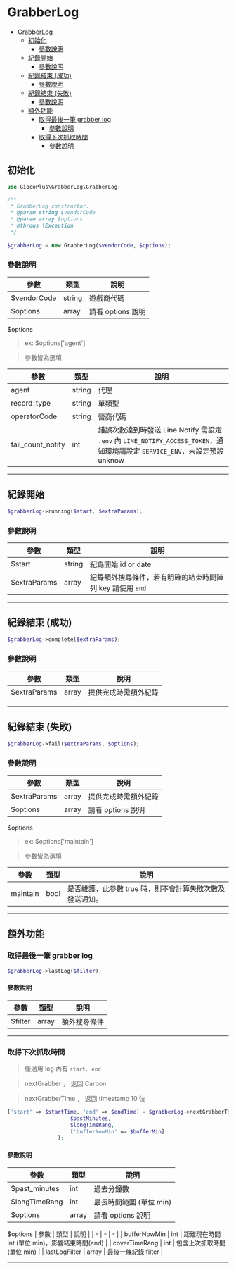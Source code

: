 # GrabberLog

- [GrabberLog](#grabberlog)
  * [初始化](#初始化)
    + [參數說明](#參數說明)
  * [紀錄開始](#紀錄開始)
    + [參數說明](#參數說明-1)
  * [紀錄結束 (成功)](#%E7%B4%80%E9%8C%84%E7%B5%90%E6%9D%9F-%E6%88%90%E5%8A%9F)
    + [參數說明](#參數說明-2)
  * [紀錄結束 (失敗)](#%E7%B4%80%E9%8C%84%E7%B5%90%E6%9D%9F-%E5%A4%B1%E6%95%97)
    + [參數說明](#參數說明-3)
  * [額外功能](#額外功能)
    + [取得最後一筆 grabber log](#取得最後一筆-grabber-log)
      - [參數說明](#參數說明-4)
    + [取得下次抓取時間](#取得下次抓取時間)
      - [參數說明](#參數說明-5)

## 初始化
```php
use GiocoPlus\GrabberLog\GrabberLog;
```

```php
/**
 * GrabberLog constructor.
 * @param string $vendorCode
 * @param array $options
 * @throws \Exception
 */
 
$grabberLog = new GrabberLog($vendorCode, $options);
```

### 參數說明
| 參數 | 類型 | 說明 |
| - | - | - |
| $vendorCode | string | 遊戲商代碼 |
| $options | array | 請看 options 說明 |

$options
> ex: $options['agent']

>參數皆為選填

| 參數 | 類型 | 說明 |
| - | - | - |
| agent | string | 代理 |
| record_type | string | 單類型 |
| operatorCode | string | 營商代碼 |
| fail_count_notify | int | 錯誤次數達到時發送 Line Notify 需設定 `.env` 內 `LINE_NOTIFY_ACCESS_TOKEN`，通知環境請設定 `SERVICE_ENV`，未設定預設 unknow


---


## 紀錄開始
```php
$grabberLog->running($start, $extraParams);
```
### 參數說明
| 參數 | 類型 | 說明 |
| - | - | - |
| $start | string | 紀錄開始 id or date |
| $extraParams | array | 紀錄額外搜尋條件，若有明確的結束時間陣列 key 請使用 `end`|


---


## 紀錄結束 (成功)
```php
$grabberLog->complete($extraParams);
```
### 參數說明
| 參數 | 類型 | 說明 |
| - | - | - |
| $extraParams | array | 提供完成時需額外紀錄|

---

## 紀錄結束 (失敗)
```php
$grabberLog->fail($extraParams, $options);
```
### 參數說明
| 參數 | 類型 | 說明 |
| - | - | - |
| $extraParams | array | 提供完成時需額外紀錄|
| $options | array | 請看 options 說明 |

$options
> ex: $options['maintain']

>參數皆為選填

| 參數 | 類型 | 說明 |
| - | - | - |
| maintain | bool | 是否維護，此參數 true 時，則不會計算失敗次數及發送通知。 |

---

## 額外功能
### 取得最後一筆 grabber log
```php
$grabberLog->lastLog($filter);
```
#### 參數說明
| 參數 | 類型 | 說明 |
| - | - | - |
| $filter | array | 額外搜尋條件|

---

### 取得下次抓取時間
> 僅適用 log 內有 `start`、`end`

> nextGrabber ， 返回 Carbon

> nextGrabberTime ， 返回 timestamp 10 位



```php
['start' => $startTime, 'end' => $endTime] = $grabberLog->nextGrabberTime(
                    $pastMinutes,
                    $longTimeRang,
                    ['bufferNowMin' => $bufferMin]
                );
```
#### 參數說明
| 參數 | 類型 | 說明 |
| - | - | - |
| $past_minutes | int | 過去分鐘數 |
| $longTimeRang | int | 最長時間範圍 (單位 min) |
| $options | array | 請看 options 說明 |

$options
| 參數 | 類型 | 說明 |
| - | - | - |
| bufferNowMin | int | 距離現在時間 int (單位 min)，影響結束時間(end) |
| coverTimeRang | int | 包含上次抓取時間 (單位 min) |
| lastLogFilter | array | 最後一條紀錄 filter |


---
